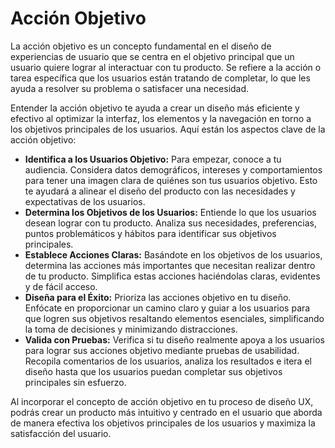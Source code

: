 # Acción Objetivo

La acción objetivo es un concepto fundamental en el diseño de experiencias de usuario que se centra en el objetivo principal que un usuario quiere lograr al interactuar con tu producto. Se refiere a la acción o tarea específica que los usuarios están tratando de completar, lo que les ayuda a resolver su problema o satisfacer una necesidad.

Entender la acción objetivo te ayuda a crear un diseño más eficiente y efectivo al optimizar la interfaz, los elementos y la navegación en torno a los objetivos principales de los usuarios. Aquí están los aspectos clave de la acción objetivo:

- **Identifica a los Usuarios Objetivo:** Para empezar, conoce a tu audiencia. Considera datos demográficos, intereses y comportamientos para tener una imagen clara de quiénes son tus usuarios objetivo. Esto te ayudará a alinear el diseño del producto con las necesidades y expectativas de los usuarios.
- **Determina los Objetivos de los Usuarios:** Entiende lo que los usuarios desean lograr con tu producto. Analiza sus necesidades, preferencias, puntos problemáticos y hábitos para identificar sus objetivos principales.
- **Establece Acciones Claras:** Basándote en los objetivos de los usuarios, determina las acciones más importantes que necesitan realizar dentro de tu producto. Simplifica estas acciones haciéndolas claras, evidentes y de fácil acceso.
- **Diseña para el Éxito:** Prioriza las acciones objetivo en tu diseño. Enfócate en proporcionar un camino claro y guiar a los usuarios para que logren sus objetivos resaltando elementos esenciales, simplificando la toma de decisiones y minimizando distracciones.
- **Valida con Pruebas:** Verifica si tu diseño realmente apoya a los usuarios para lograr sus acciones objetivo mediante pruebas de usabilidad. Recopila comentarios de los usuarios, analiza los resultados e itera el diseño hasta que los usuarios puedan completar sus objetivos principales sin esfuerzo.

Al incorporar el concepto de acción objetivo en tu proceso de diseño UX, podrás crear un producto más intuitivo y centrado en el usuario que aborda de manera efectiva los objetivos principales de los usuarios y maximiza la satisfacción del usuario.

